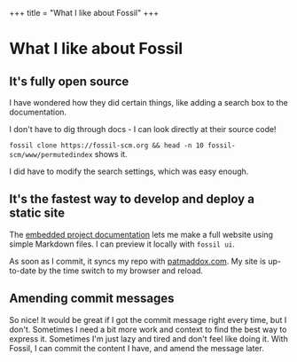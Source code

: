 +++
title = "What I like about Fossil"
+++

# What I like about Fossil

## It's fully open source

I have wondered how they did certain things, like adding a search box to the documentation.

I don't have to dig through docs - I can look directly at their source code!

`fossil clone https://fossil-scm.org && head -n 10 fossil-scm/www/permutedindex` shows it.

I did have to modify the search settings, which was easy enough.

## It's the fastest way to develop and deploy a static site

The [embedded project documentation](https://fossil-scm.org/home/doc/trunk/www/embeddeddoc.wiki) lets me make a full website using simple Markdown files.
I can preview it locally with `fossil ui`.

As soon as I commit, it syncs my repo with [patmaddox.com](https://www.patmaddox.com).
My site is up-to-date by the time switch to my browser and reload.

## Amending commit messages

So nice!
It would be great if I got the commit message right every time, but I don't.
Sometimes I need a bit more work and context to find the best way to express it.
Sometimes I'm just lazy and tired and don't feel like doing it.
With Fossil, I can commit the content I have, and amend the message later.

